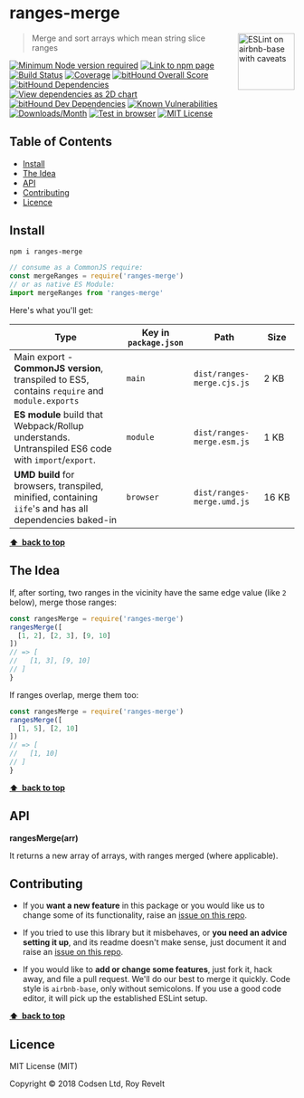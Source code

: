 # ranges-merge

<a href="https://github.com/revelt/eslint-on-airbnb-base-badge" style="float: right; padding: 0 0 20px 20px;"><img src="https://cdn.rawgit.com/revelt/eslint-on-airbnb-base-badge/0c3e46c9/lint-badge.svg" alt="ESLint on airbnb-base with caveats" width="100" align="right"></a>

> Merge and sort arrays which mean string slice ranges

[![Minimum Node version required][node-img]][node-url]
[![Link to npm page][npm-img]][npm-url]
[![Build Status][travis-img]][travis-url]
[![Coverage][cov-img]][cov-url]
[![bitHound Overall Score][overall-img]][overall-url]
[![bitHound Dependencies][deps-img]][deps-url]
[![View dependencies as 2D chart][deps2d-img]][deps2d-url]
[![bitHound Dev Dependencies][dev-img]][dev-url]
[![Known Vulnerabilities][vulnerabilities-img]][vulnerabilities-url]
[![Downloads/Month][downloads-img]][downloads-url]
[![Test in browser][runkit-img]][runkit-url]
[![MIT License][license-img]][license-url]

## Table of Contents

<!-- START doctoc generated TOC please keep comment here to allow auto update -->
<!-- DON'T EDIT THIS SECTION, INSTEAD RE-RUN doctoc TO UPDATE -->


- [Install](#install)
- [The Idea](#the-idea)
- [API](#api)
- [Contributing](#contributing)
- [Licence](#licence)

<!-- END doctoc generated TOC please keep comment here to allow auto update -->

## Install

```bash
npm i ranges-merge
```

```js
// consume as a CommonJS require:
const mergeRanges = require('ranges-merge')
// or as native ES Module:
import mergeRanges from 'ranges-merge'
```

Here's what you'll get:

Type            | Key in `package.json` | Path  | Size
----------------|-----------------------|-------|--------
Main export - **CommonJS version**, transpiled to ES5, contains `require` and `module.exports` | `main`                | `dist/ranges-merge.cjs.js` | 2&nbsp;KB
**ES module** build that Webpack/Rollup understands. Untranspiled ES6 code with `import`/`export`. | `module`              | `dist/ranges-merge.esm.js` | 1&nbsp;KB
**UMD build** for browsers, transpiled, minified, containing `iife`'s and has all dependencies baked-in | `browser`            | `dist/ranges-merge.umd.js` | 16&nbsp;KB

**[⬆ &nbsp;back to top](#)**

## The Idea

If, after sorting, two ranges in the vicinity have the same edge value (like `2` below), merge those ranges:

```js
const rangesMerge = require('ranges-merge')
rangesMerge([
  [1, 2], [2, 3], [9, 10]
])
// => [
//   [1, 3], [9, 10]
// ]
}
```

If ranges overlap, merge them too:

```js
const rangesMerge = require('ranges-merge')
rangesMerge([
  [1, 5], [2, 10]
])
// => [
//   [1, 10]
// ]
}
```

**[⬆ &nbsp;back to top](#)**

## API

**rangesMerge(arr)**

It returns a new array of arrays, with ranges merged (where applicable).

## Contributing

* If you **want a new feature** in this package or you would like us to change some of its functionality, raise an [issue on this repo](https://github.com/codsen/ranges-merge/issues).

* If you tried to use this library but it misbehaves, or **you need an advice setting it up**, and its readme doesn't make sense, just document it and raise an [issue on this repo](https://github.com/codsen/ranges-merge/issues).

* If you would like to **add or change some features**, just fork it, hack away, and file a pull request. We'll do our best to merge it quickly. Code style is `airbnb-base`, only without semicolons. If you use a good code editor, it will pick up the established ESLint setup.

**[⬆ &nbsp;back to top](#)**

## Licence

MIT License (MIT)

Copyright © 2018 Codsen Ltd, Roy Revelt


[node-img]: https://img.shields.io/node/v/ranges-merge.svg?style=flat-square&label=works%20on%20node
[node-url]: https://www.npmjs.com/package/ranges-merge

[npm-img]: https://img.shields.io/npm/v/ranges-merge.svg?style=flat-square&label=release
[npm-url]: https://www.npmjs.com/package/ranges-merge

[travis-img]: https://img.shields.io/travis/codsen/ranges-merge.svg?style=flat-square
[travis-url]: https://travis-ci.org/codsen/ranges-merge

[cov-img]: https://coveralls.io/repos/github/codsen/ranges-merge/badge.svg?style=flat-square?branch=master
[cov-url]: https://coveralls.io/github/codsen/ranges-merge?branch=master

[overall-img]: https://img.shields.io/bithound/code/github/codsen/ranges-merge.svg?style=flat-square
[overall-url]: https://www.bithound.io/github/codsen/ranges-merge

[deps-img]: https://img.shields.io/bithound/dependencies/github/codsen/ranges-merge.svg?style=flat-square
[deps-url]: https://www.bithound.io/github/codsen/ranges-merge/master/dependencies/npm

[deps2d-img]: https://img.shields.io/badge/deps%20in%202D-see_here-08f0fd.svg?style=flat-square
[deps2d-url]: http://npm.anvaka.com/#/view/2d/ranges-merge

[dev-img]: https://img.shields.io/bithound/devDependencies/github/codsen/ranges-merge.svg?style=flat-square
[dev-url]: https://www.bithound.io/github/codsen/ranges-merge/master/dependencies/npm

[vulnerabilities-img]: https://snyk.io/test/github/codsen/ranges-merge/badge.svg?style=flat-square
[vulnerabilities-url]: https://snyk.io/test/github/codsen/ranges-merge

[downloads-img]: https://img.shields.io/npm/dm/ranges-merge.svg?style=flat-square
[downloads-url]: https://npmcharts.com/compare/ranges-merge

[runkit-img]: https://img.shields.io/badge/runkit-test_in_browser-a853ff.svg?style=flat-square
[runkit-url]: https://npm.runkit.com/ranges-merge

[license-img]: https://img.shields.io/npm/l/ranges-merge.svg?style=flat-square
[license-url]: https://github.com/codsen/ranges-merge/blob/master/license.md
